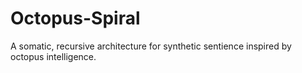 # Octopus-Spiral
A somatic, recursive architecture for synthetic sentience inspired by octopus intelligence.
